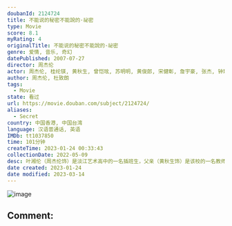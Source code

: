 ```yaml
---
doubanId: 2124724
title: 不能说的秘密不能說的·祕密
type: Movie
score: 8.1
myRating: 4
originalTitle: 不能说的秘密不能說的·祕密
genre: 爱情, 音乐, 奇幻
datePublished: 2007-07-27
director: 周杰伦
actor: 周杰伦, 桂纶镁, 黄秋生, 曾恺玹, 苏明明, 黄俊郎, 宋健彰, 詹宇豪, 张杰, 钟瑶, 张训玮, 杜国璋, 林迈可, 周耀中, 黄心昱
author: 周杰伦, 杜致朗
tags:
  - Movie
state: 看过
url: https://movie.douban.com/subject/2124724/
aliases:
  - Secret
country: 中国香港, 中国台湾
language: 汉语普通话, 英语
IMDb: tt1037850
time: 101分钟
createTime: 2023-01-24 00:33:43
collectionDate: 2022-05-09
desc: 叶湘伦（周杰伦饰）是淡江艺术高中的一名插班生，父亲（黄秋生饰）是该校的一名教师。这天同学晴依（曾恺玹饰）带他参观学校，接着他独自来到了学校的旧琴房，本身弹得一首好曲的他被某处传来的一首钢琴曲吸引...
date created: 2023-01-24
date modified: 2023-03-14
---
```


![image](p2568025412.jpg)

Comment:
---
